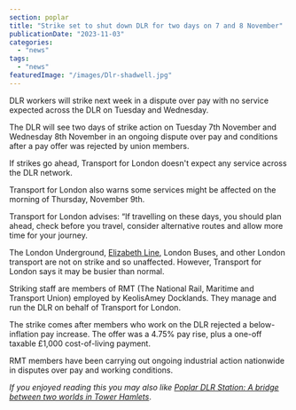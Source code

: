 ```yaml
---
section: poplar
title: "Strike set to shut down DLR for two days on 7 and 8 November"
publicationDate: "2023-11-03"
categories: 
  - "news"
tags: 
  - "news"
featuredImage: "/images/Dlr-shadwell.jpg"
---
```


DLR workers will strike next week in a dispute over pay with no service expected across the DLR on Tuesday and Wednesday.

The DLR will see two days of strike action on Tuesday 7th November and Wednesday 8th November in an ongoing dispute over pay and conditions after a pay offer was rejected by union members. 

If strikes go ahead, Transport for London doesn't expect any service across the DLR network.

Transport for London also warns some services might be affected on the morning of Thursday, November 9th.

Transport for London advises: “If travelling on these days, you should plan ahead, check before you travel, consider alternative routes and allow more time for your journey.

The London Underground, [Elizabeth Line](https://whitechapellondon.co.uk/elizabeth-line-history/), London Buses, and other London transport are not on strike and so unaffected. However, Transport for London says it may be busier than normal. 

Striking staff are members of RMT (The National Rail, Maritime and Transport Union) employed by KeolisAmey Docklands. They manage and run the DLR on behalf of Transport for London. 

The strike comes after members who work on the DLR rejected a below-inflation pay increase. The offer was a 4.75% pay rise, plus a one-off taxable £1,000 cost-of-living payment. 

RMT members have been carrying out ongoing industrial action nationwide in disputes over pay and working conditions.

_If you enjoyed reading this you may also like_ _[Poplar DLR Station: A bridge between two worlds in Tower Hamlets](https://poplarlondon.co.uk/poplar-docklands-light-railway-dlr-station-a-bridge-between-two-worlds-photoessay/)_.
